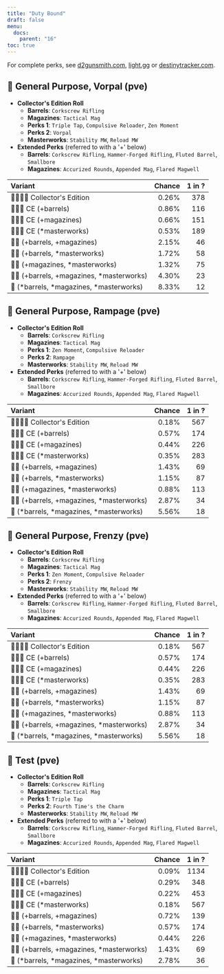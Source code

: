 ```yaml
---
title: "Duty Bound"
draft: false
menu:
  docs:
    parent: "16"
toc: true
---
```


For complete perks, see [d2gunsmith.com](https://d2gunsmith.com/w/435216110), [light.gg](https://www.light.gg/db/items/435216110) or [destinytracker.com](https://destinytracker.com/destiny-2/db/items/435216110).



## 👾 General Purpose, Vorpal (pve)



* **Collector's Edition Roll**
  * **Barrels**: `Corkscrew Rifling`
  * **Magazines**: `Tactical Mag`
  * **Perks 1**: `Triple Tap`, `Compulsive Reloader`, `Zen Moment`
  * **Perks 2**: `Vorpal`
  * **Masterworks**: `Stability MW`, `Reload MW`
* **Extended Perks** (referred to with a '+' below)
  * **Barrels**: `Corkscrew Rifling`, `Hammer-Forged Rifling`, `Fluted Barrel`, `Smallbore`
  * **Magazines**: `Accurized Rounds`, `Appended Mag`, `Flared Magwell`

| Variant | Chance | 1 in ? |
|:-|-:|-:|
| 👾👾👾🌟 Collector's Edition | 0.26% | 378 |
| 👾👾👾 CE (+barrels) | 0.86% | 116 |
| 👾👾👾 CE (+magazines) | 0.66% | 151 |
| 👾👾👾 CE (*masterworks) | 0.53% | 189 |
| 👾👾 (+barrels, +magazines) | 2.15% | 46 |
| 👾👾 (+barrels, *masterworks) | 1.72% | 58 |
| 👾👾 (+magazines, *masterworks) | 1.32% | 75 |
| 👾👾 (+barrels, +magazines, *masterworks) | 4.30% | 23 |
| 👾 (*barrels, *magazines, *masterworks) | 8.33% | 12 |

## 👾 General Purpose, Rampage (pve)



* **Collector's Edition Roll**
  * **Barrels**: `Corkscrew Rifling`
  * **Magazines**: `Tactical Mag`
  * **Perks 1**: `Zen Moment`, `Compulsive Reloader`
  * **Perks 2**: `Rampage`
  * **Masterworks**: `Stability MW`, `Reload MW`
* **Extended Perks** (referred to with a '+' below)
  * **Barrels**: `Corkscrew Rifling`, `Hammer-Forged Rifling`, `Fluted Barrel`, `Smallbore`
  * **Magazines**: `Accurized Rounds`, `Appended Mag`, `Flared Magwell`

| Variant | Chance | 1 in ? |
|:-|-:|-:|
| 👾👾👾🌟 Collector's Edition | 0.18% | 567 |
| 👾👾👾 CE (+barrels) | 0.57% | 174 |
| 👾👾👾 CE (+magazines) | 0.44% | 226 |
| 👾👾👾 CE (*masterworks) | 0.35% | 283 |
| 👾👾 (+barrels, +magazines) | 1.43% | 69 |
| 👾👾 (+barrels, *masterworks) | 1.15% | 87 |
| 👾👾 (+magazines, *masterworks) | 0.88% | 113 |
| 👾👾 (+barrels, +magazines, *masterworks) | 2.87% | 34 |
| 👾 (*barrels, *magazines, *masterworks) | 5.56% | 18 |

## 👾 General Purpose, Frenzy (pve)



* **Collector's Edition Roll**
  * **Barrels**: `Corkscrew Rifling`
  * **Magazines**: `Tactical Mag`
  * **Perks 1**: `Zen Moment`, `Compulsive Reloader`
  * **Perks 2**: `Frenzy`
  * **Masterworks**: `Stability MW`, `Reload MW`
* **Extended Perks** (referred to with a '+' below)
  * **Barrels**: `Corkscrew Rifling`, `Hammer-Forged Rifling`, `Fluted Barrel`, `Smallbore`
  * **Magazines**: `Accurized Rounds`, `Appended Mag`, `Flared Magwell`

| Variant | Chance | 1 in ? |
|:-|-:|-:|
| 👾👾👾🌟 Collector's Edition | 0.18% | 567 |
| 👾👾👾 CE (+barrels) | 0.57% | 174 |
| 👾👾👾 CE (+magazines) | 0.44% | 226 |
| 👾👾👾 CE (*masterworks) | 0.35% | 283 |
| 👾👾 (+barrels, +magazines) | 1.43% | 69 |
| 👾👾 (+barrels, *masterworks) | 1.15% | 87 |
| 👾👾 (+magazines, *masterworks) | 0.88% | 113 |
| 👾👾 (+barrels, +magazines, *masterworks) | 2.87% | 34 |
| 👾 (*barrels, *magazines, *masterworks) | 5.56% | 18 |

## 👾 Test (pve)



* **Collector's Edition Roll**
  * **Barrels**: `Corkscrew Rifling`
  * **Magazines**: `Tactical Mag`
  * **Perks 1**: `Triple Tap`
  * **Perks 2**: `Fourth Time's the Charm`
  * **Masterworks**: `Stability MW`, `Reload MW`
* **Extended Perks** (referred to with a '+' below)
  * **Barrels**: `Corkscrew Rifling`, `Hammer-Forged Rifling`, `Fluted Barrel`, `Smallbore`
  * **Magazines**: `Accurized Rounds`, `Appended Mag`, `Flared Magwell`

| Variant | Chance | 1 in ? |
|:-|-:|-:|
| 👾👾👾🌟 Collector's Edition | 0.09% | 1134 |
| 👾👾👾 CE (+barrels) | 0.29% | 348 |
| 👾👾👾 CE (+magazines) | 0.22% | 453 |
| 👾👾👾 CE (*masterworks) | 0.18% | 567 |
| 👾👾 (+barrels, +magazines) | 0.72% | 139 |
| 👾👾 (+barrels, *masterworks) | 0.57% | 174 |
| 👾👾 (+magazines, *masterworks) | 0.44% | 226 |
| 👾👾 (+barrels, +magazines, *masterworks) | 1.43% | 69 |
| 👾 (*barrels, *magazines, *masterworks) | 2.78% | 36 |
